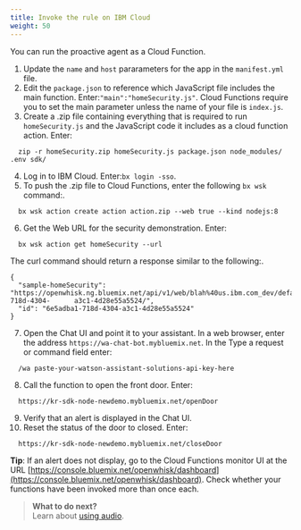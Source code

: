 ```yaml
---
title: Invoke the rule on IBM Cloud
weight: 50
---
```

You can run the proactive agent as a Cloud Function.  

1. Update the `name` and `host` pararameters for the app in the `manifest.yml` file. 
2. Edit the `package.json` to reference which JavaScript file includes the main function. Enter:`"main":"homeSecurity.js"`. Cloud Functions require you to set the main parameter unless the name of your file is `index.js`.
3. Create a .zip file containing everything that is required to run `homeSecurity.js` and the JavaScript code it includes as a cloud function action. Enter:  
  ```
    zip -r homeSecurity.zip homeSecurity.js package.json node_modules/ .env sdk/
  ```
4. Log in to IBM Cloud. Enter:`bx login -sso`.
5. To push the .zip file to Cloud Functions, enter the following `bx wsk` command:.
  ```
    bx wsk action create action action.zip --web true --kind nodejs:8
  ```
6. Get the Web URL for the security demonstration.  Enter: 
  ```
    bx wsk action get homeSecurity --url
  ```
The curl command should return a response similar to the following:.
  ```
{
    "sample-homeSecurity": "https://openwhisk.ng.bluemix.net/api/v1/web/blah%40us.ibm.com_dev/default/homSecurity/6e5adba1-718d-4304-      a3c1-4d28e55a5524/",
    "id": "6e5adba1-718d-4304-a3c1-4d28e55a5524"
}
 ```
7. Open the Chat UI and point it to your assistant.  In a web browser, enter the address `https://wa-chat-bot.mybluemix.net`. In the Type a request or command field enter:
  ```
    /wa paste-your-watson-assistant-solutions-api-key-here
  ```
8. Call the function to open the front door. Enter:
  ```
    https://kr-sdk-node-newdemo.mybluemix.net/openDoor
  ```
9. Verify that an alert is displayed in the Chat UI.
10. Reset the status of the door to closed.  Enter:
  ```
    https://kr-sdk-node-newdemo.mybluemix.net/closeDoor
  ```

**Tip**: If an alert does not display, go to the Cloud Functions monitor UI at the URL [https://console.bluemix.net/openwhisk/dashboard](https://console.bluemix.net/openwhisk/dashboard). Check whether your functions have been invoked more than once each.

> **What to do next?**<br/>
Learn about [using audio]({{site.baseurl}}/audio/audio_support).
